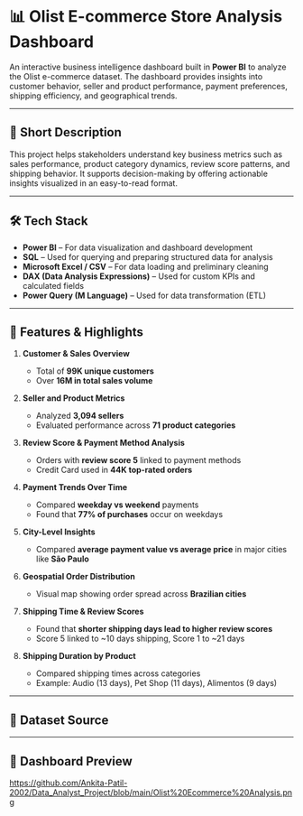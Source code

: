 # 📊 Olist E-commerce Store Analysis Dashboard

An interactive business intelligence dashboard built in **Power BI** to analyze the Olist e-commerce dataset. The dashboard provides insights into customer behavior, seller and product performance, payment preferences, shipping efficiency, and geographical trends.

---

## 📝 Short Description

This project helps stakeholders understand key business metrics such as sales performance, product category dynamics, review score patterns, and shipping behavior. It supports decision-making by offering actionable insights visualized in an easy-to-read format.

---

## 🛠️ Tech Stack

- **Power BI** – For data visualization and dashboard development  
- **SQL** – Used for querying and preparing structured data for analysis  
- **Microsoft Excel / CSV** – For data loading and preliminary cleaning  
- **DAX (Data Analysis Expressions)** – Used for custom KPIs and calculated fields  
- **Power Query (M Language)** – Used for data transformation (ETL)

---

## 🌟 Features & Highlights

1. **Customer & Sales Overview**
   - Total of **99K unique customers**
   - Over **16M in total sales volume**

2. **Seller and Product Metrics**
   - Analyzed **3,094 sellers**
   - Evaluated performance across **71 product categories**

3. **Review Score & Payment Method Analysis**
   - Orders with **review score 5** linked to payment methods
   - Credit Card used in **44K top-rated orders**

4. **Payment Trends Over Time**
   - Compared **weekday vs weekend** payments
   - Found that **77% of purchases** occur on weekdays

5. **City-Level Insights**
   - Compared **average payment value vs average price** in major cities like **São Paulo**

6. **Geospatial Order Distribution**
   - Visual map showing order spread across **Brazilian cities**

7. **Shipping Time & Review Scores**
   - Found that **shorter shipping days lead to higher review scores**
   - Score 5 linked to ~10 days shipping, Score 1 to ~21 days

8. **Shipping Duration by Product**
   - Compared shipping times across categories
   - Example: Audio (13 days), Pet Shop (11 days), Alimentos (9 days)

---

## 📁 Dataset Source


---

## 📸 Dashboard Preview
https://github.com/Ankita-Patil-2002/Data_Analyst_Project/blob/main/Olist%20Ecommerce%20Analysis.png












